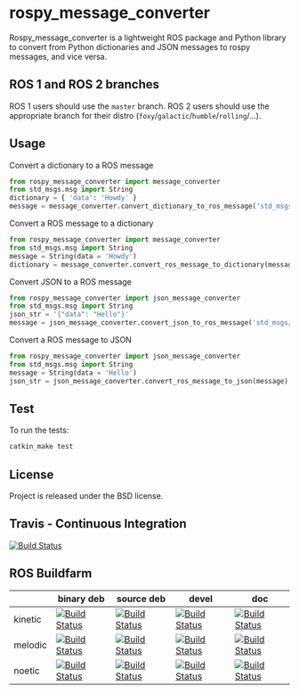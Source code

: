 rospy_message_converter
=======================

Rospy_message_converter is a lightweight ROS package and Python library to
convert from Python dictionaries and JSON messages to rospy messages, and vice
versa.

ROS 1 and ROS 2 branches
------------------------

ROS 1 users should use the `master` branch. ROS 2 users should use the appropriate
branch for their distro (`foxy`/`galactic`/`humble`/`rolling`/...).

Usage
-----

Convert a dictionary to a ROS message

```python
from rospy_message_converter import message_converter
from std_msgs.msg import String
dictionary = { 'data': 'Howdy' }
message = message_converter.convert_dictionary_to_ros_message('std_msgs/String', dictionary)
```

Convert a ROS message to a dictionary

```python
from rospy_message_converter import message_converter
from std_msgs.msg import String
message = String(data = 'Howdy')
dictionary = message_converter.convert_ros_message_to_dictionary(message)
```

Convert JSON to a ROS message

```python
from rospy_message_converter import json_message_converter
from std_msgs.msg import String
json_str = '{"data": "Hello"}'
message = json_message_converter.convert_json_to_ros_message('std_msgs/String', json_str)
```

Convert a ROS message to JSON

```python
from rospy_message_converter import json_message_converter
from std_msgs.msg import String
message = String(data = 'Hello')
json_str = json_message_converter.convert_ros_message_to_json(message)
```

Test
----

To run the tests:

```bash
catkin_make test
```

License
-------

Project is released under the BSD license.

Travis - Continuous Integration
-------------------------------

[![Build Status](https://travis-ci.org/uos/rospy_message_converter.svg)](https://travis-ci.org/uos/rospy_message_converter)


ROS Buildfarm
-------------

|           | binary deb | source deb | devel | doc |
|-----------|------------|------------|-------|-----|
| kinetic | [![Build Status](http://build.ros.org/buildStatus/icon?job=Kbin_uX64__rospy_message_converter__ubuntu_xenial_amd64__binary)](http://build.ros.org/job/Kbin_uX64__rospy_message_converter__ubuntu_xenial_amd64__binary/) | [![Build Status](http://build.ros.org/buildStatus/icon?job=Ksrc_uX__rospy_message_converter__ubuntu_xenial__source)](http://build.ros.org/job/Ksrc_uX__rospy_message_converter__ubuntu_xenial__source/) | [![Build Status](http://build.ros.org/buildStatus/icon?job=Kdev__rospy_message_converter__ubuntu_xenial_amd64)](http://build.ros.org/job/Kdev__rospy_message_converter__ubuntu_xenial_amd64) | [![Build Status](http://build.ros.org/buildStatus/icon?job=Kdoc__rospy_message_converter__ubuntu_xenial_amd64)](http://build.ros.org/job/Kdoc__rospy_message_converter__ubuntu_xenial_amd64) |
| melodic | [![Build Status](http://build.ros.org/buildStatus/icon?job=Mbin_uB64__rospy_message_converter__ubuntu_bionic_amd64__binary)](http://build.ros.org/job/Mbin_uB64__rospy_message_converter__ubuntu_bionic_amd64__binary) | [![Build Status](http://build.ros.org/buildStatus/icon?job=Msrc_uB__rospy_message_converter__ubuntu_bionic__source)](http://build.ros.org/job/Msrc_uB__rospy_message_converter__ubuntu_bionic__source/) | [![Build Status](http://build.ros.org/buildStatus/icon?job=Mdev__rospy_message_converter__ubuntu_bionic_amd64)](http://build.ros.org/job/Mdev__rospy_message_converter__ubuntu_bionic_amd64) | [![Build Status](http://build.ros.org/buildStatus/icon?job=Mdoc__rospy_message_converter__ubuntu_bionic_amd64)](http://build.ros.org/job/Mdoc__rospy_message_converter__ubuntu_bionic_amd64) |
| noetic  | [![Build Status](http://build.ros.org/buildStatus/icon?job=Nbin_uF64__rospy_message_converter__ubuntu_focal_amd64__binary)](http://build.ros.org/job/Nbin_uF64__rospy_message_converter__ubuntu_focal_amd64__binary/) | [![Build Status](http://build.ros.org/buildStatus/icon?job=Nsrc_uF__rospy_message_converter__ubuntu_focal__source)](http://build.ros.org/job/Nsrc_uF__rospy_message_converter__ubuntu_focal__source/) | [![Build Status](http://build.ros.org/buildStatus/icon?job=Ndev__rospy_message_converter__ubuntu_focal_amd64)](http://build.ros.org/job/Ndev__rospy_message_converter__ubuntu_focal_amd64/) | [![Build Status](http://build.ros.org/buildStatus/icon?job=Ndoc__rospy_message_converter__ubuntu_focal_amd64)](http://build.ros.org/job/Ndoc__rospy_message_converter__ubuntu_focal_amd64/) |
